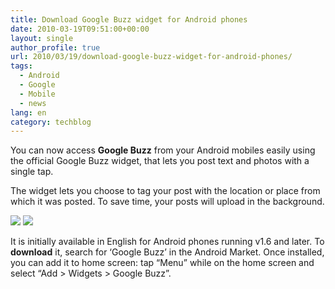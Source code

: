 ```yaml
---
title: Download Google Buzz widget for Android phones
date: 2010-03-19T09:51:00+00:00
layout: single
author_profile: true
url: 2010/03/19/download-google-buzz-widget-for-android-phones/
tags:
  - Android
  - Google
  - Mobile
  - news
lang: en
category: techblog
---
```

You can now access **Google Buzz** from your Android mobiles easily using the official Google Buzz widget, that lets you post text and photos with a single tap.

The widget lets you choose to tag your post with the location or place from which it was posted. To save time, your posts will upload in the background.

<div>
  <a href="http://1.bp.blogspot.com/_vaUVXcmC3OI/S6NBqcONnOI/AAAAAAAABSw/zcAXgL25E10/s1600-h/buzzwidget_homescreen.jpg" imageanchor="1"><img border="0" src="http://1.bp.blogspot.com/_vaUVXcmC3OI/S6NBqcONnOI/AAAAAAAABSw/zcAXgL25E10/s1600/buzzwidget_homescreen.jpg" /></a> <a href="http://4.bp.blogspot.com/_vaUVXcmC3OI/S6NBqX2L7-I/AAAAAAAABS0/w1e8qQ-0uHQ/s1600-h/buzzwidget_compose.jpg" imageanchor="1"><img border="0" src="http://4.bp.blogspot.com/_vaUVXcmC3OI/S6NBqX2L7-I/AAAAAAAABS0/w1e8qQ-0uHQ/s1600/buzzwidget_compose.jpg" /></a>
</div>

It is initially available in English for Android phones running v1.6 and later. To **download** it, search for ‘Google Buzz’ in the Android Market. Once installed, you can add it to home screen: tap &#8220;Menu&#8221; while on the home screen and select &#8220;Add > Widgets > Google Buzz&#8221;.
